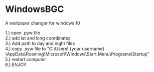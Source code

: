 # WindowsBGC
A wallpaper changer for windows 10


1.) open .pyw file<br>
2.) add lat and long coordinates<br>
3.) Add path to day and night files<br>
4.) copy .pyw file to "C:\Users\ {your username} \AppData\Roaming\Microsoft\Windows\Start Menu\Programs\Startup"<br>
5.) restart computer<br>
6.) ENJOY
